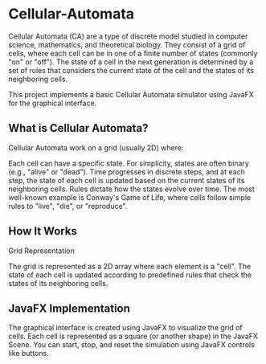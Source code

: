 # Cellular-Automata
Cellular Automata (CA) are a type of discrete model studied in computer science, mathematics, and theoretical biology. They consist of a grid of cells, where each cell can be in one of a finite number of states (commonly "on" or "off"). The state of a cell in the next generation is determined by a set of rules that considers the current state of the cell and the states of its neighboring cells.

This project implements a basic Cellular Automata simulator using JavaFX for the graphical interface.
## What is Cellular Automata?

Cellular Automata work on a grid (usually 2D) where:

Each cell can have a specific state. For simplicity, states are often binary (e.g., "alive" or "dead").
Time progresses in discrete steps, and at each step, the state of each cell is updated based on the current states of its neighboring cells.
Rules dictate how the states evolve over time. The most well-known example is Conway's Game of Life, where cells follow simple rules to "live", "die", or "reproduce".

## How It Works
Grid Representation

The grid is represented as a 2D array where each element is a "cell".
The state of each cell is updated according to predefined rules that check the states of its neighboring cells.

## JavaFX Implementation

The graphical interface is created using JavaFX to visualize the grid of cells.
Each cell is represented as a square (or another shape) in the JavaFX Scene.
You can start, stop, and reset the simulation using JavaFX controls like buttons.

